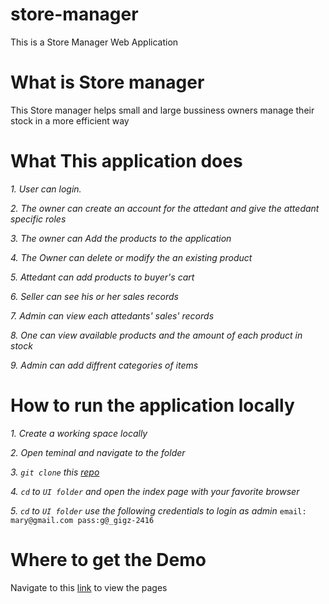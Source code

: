 # store-manager
This is a Store Manager Web Application

# What is Store manager
This Store manager helps small and large bussiness owners manage their stock in a more efficient way

# What This application does
_1. User can login._

_2. The owner can create an account for the attedant and give the attedant specific roles_

_3. The owner can Add the products to the application_

_4. The Owner can delete or modify the an existing product_

_5. Attedant can add products to buyer's cart_

_6. Seller can see his or her sales records_

_7. Admin can view each attedants' sales' records_

_8. One can view available products and the amount of each product in stock_

_9. Admin can add diffrent categories of items_

# How to run the application locally

_1. Create a working space locally_

_2. Open teminal and navigate to the folder_

_3. `git clone` this [repo](https://github.com/Georgeygigz/store-manager)_

_4. `cd` to `UI folder` and open the index page with your favorite browser_

_5. `cd` to `UI folder` use the following credentials to login as admin_
         ```
           email: mary@gmail.com
           pass:g@_gigz-2416
         ```


# Where to get the Demo
Navigate to this [link]() to view the pages
